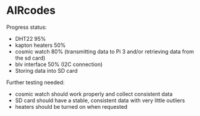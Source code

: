 # AIRcodes
Progress status:
 - DHT22 95%
 - kapton heaters 50%
 - cosmic watch 80% (transmitting data to Pi 3 and/or retrieving data from the sd card)
 - blv interface 50% (I2C connection)
 - Storing data into SD card

Further testing needed:
 - cosmic watch should work properly and collect consistent data
 - SD card should have a stable, consistent data with very little outliers
 - heaters should be turned on when requested


